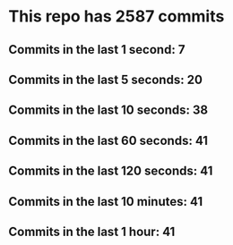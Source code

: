 # This repo has 2587 commits

## Commits in the last 1 second: 7
## Commits in the last 5 seconds: 20
## Commits in the last 10 seconds: 38
## Commits in the last 60 seconds: 41
## Commits in the last 120 seconds: 41
## Commits in the last 10 minutes: 41
## Commits in the last 1 hour: 41
